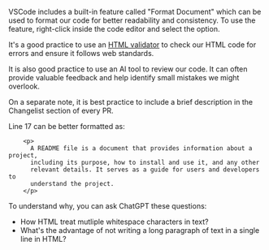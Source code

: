 VSCode includes a built-in feature called "Format Document" which can be used to format our code for better readability and consistency.
To use the feature, right-click inside the code editor and select the option.

It's a good practice to use an [HTML validator](https://validator.w3.org/) to check our HTML code for errors and ensure it follows web standards.

It is also good practice to use an AI tool to review our code. It can often provide valuable feedback and help identify small mistakes we might overlook.

On a separate note, it is best practice to include a brief description in the Changelist section of every PR.


Line 17 can be better formatted as:
```
    <p>
      A README file is a document that provides information about a project,
      including its purpose, how to install and use it, and any other
      relevant details. It serves as a guide for users and developers to
      understand the project.
    </p>
```

To understand why, you can ask ChatGPT these questions:
- How HTML treat mutliple whitespace characters in text?
- What's the advantage of not writing a long paragraph of text in a single line in HTML?
